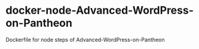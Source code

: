 # docker-node-Advanced-WordPress-on-Pantheon
Dockerfile for node steps of Advanced-WordPress-on-Pantheon
